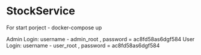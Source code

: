 # StockService

For start porject  - docker-compose up

Admin Login: username - admin_root , password = ac8fd58as6dgf584
User Login: username - user_root , password = ac8fd58as6dgf584
